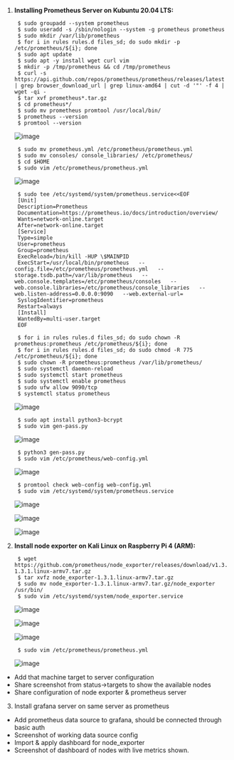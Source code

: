 1. **Installing Prometheus Server on Kubuntu 20.04 LTS:**
			
		$ sudo groupadd --system prometheus
 		$ sudo useradd -s /sbin/nologin --system -g prometheus prometheus
 		$ sudo mkdir /var/lib/prometheus
 		$ for i in rules rules.d files_sd; do sudo mkdir -p /etc/prometheus/${i}; done
 		$ sudo apt update
 		$ sudo apt -y install wget curl vim
 		$ mkdir -p /tmp/prometheus && cd /tmp/prometheus
 		$ curl -s https://api.github.com/repos/prometheus/prometheus/releases/latest | grep browser_download_url | grep linux-amd64 | cut -d '"' -f 4 | wget -qi -
 		$ tar xvf prometheus*.tar.gz
 		$ cd prometheus*/
 		$ sudo mv prometheus promtool /usr/local/bin/
 		$ prometheus --version
		$ promtool --version
 		
	![image](https://user-images.githubusercontent.com/34814966/145925107-8aaced02-226a-460e-bb3b-d5a433838d73.png)

		$ sudo mv prometheus.yml /etc/prometheus/prometheus.yml
 		$ sudo mv consoles/ console_libraries/ /etc/prometheus/
 		$ cd $HOME
 		$ sudo vim /etc/prometheus/prometheus.yml
		
	![image](https://user-images.githubusercontent.com/34814966/145925219-c51a81e0-d96f-412f-816e-74b8770a1bf8.png)

 		$ sudo tee /etc/systemd/system/prometheus.service<<EOF
		[Unit]
		Description=Prometheus
		Documentation=https://prometheus.io/docs/introduction/overview/
		Wants=network-online.target
		After=network-online.target
		[Service]
		Type=simple
		User=prometheus
		Group=prometheus
		ExecReload=/bin/kill -HUP \$MAINPID
		ExecStart=/usr/local/bin/prometheus   --config.file=/etc/prometheus/prometheus.yml   --storage.tsdb.path=/var/lib/prometheus   --web.console.templates=/etc/prometheus/consoles   --web.console.libraries=/etc/prometheus/console_libraries   --web.listen-address=0.0.0.0:9090   --web.external-url=
		SyslogIdentifier=prometheus
		Restart=always
		[Install]
		WantedBy=multi-user.target
		EOF
 
		$ for i in rules rules.d files_sd; do sudo chown -R prometheus:prometheus /etc/prometheus/${i}; done
		$ for i in rules rules.d files_sd; do sudo chmod -R 775 /etc/prometheus/${i}; done
		$ sudo chown -R prometheus:prometheus /var/lib/prometheus/
		$ sudo systemctl daemon-reload
		$ sudo systemctl start prometheus
		$ sudo systemctl enable prometheus
		$ sudo ufw allow 9090/tcp
		$ systemctl status prometheus
	
	![image](https://user-images.githubusercontent.com/34814966/145926048-5bb1f8af-becb-4993-828e-e714c7011784.png)
	
		$ sudo apt install python3-bcrypt
		$ sudo vim gen-pass.py
		
	![image](https://user-images.githubusercontent.com/34814966/145926260-b63cc3fe-6f63-4aaf-beaf-cd5ab93d3f24.png)

		$ python3 gen-pass.py
		$ sudo vim /etc/prometheus/web-config.yml
		
	![image](https://user-images.githubusercontent.com/34814966/145926529-0d9f5a8c-4b49-4ca1-93dc-85ea5962e6f1.png)
	
		$ promtool check web-config web-config.yml
		$ sudo vim /etc/systemd/system/prometheus.service
	
	![image](https://user-images.githubusercontent.com/34814966/145928190-1a64df75-dca5-485e-a9ec-9065e10f7a09.png)
	
	![image](https://user-images.githubusercontent.com/34814966/145942425-8772e6bc-08fc-4e4d-b0a4-91c351d6700b.png)

	![image](https://user-images.githubusercontent.com/34814966/145942513-02173229-1f53-4aea-9228-d7b8b58c0790.png)


2. **Install node exporter on Kali Linux on Raspberry Pi 4 (ARM):**

		$ wget https://github.com/prometheus/node_exporter/releases/download/v1.3.1/node_exporter-1.3.1.linux-armv7.tar.gz
   		$ tar xvfz node_exporter-1.3.1.linux-armv7.tar.gz
	   	$ sudo mv node_exporter-1.3.1.linux-armv7.tar.gz/node_exporter /usr/bin/
		$ sudo vim /etc/systemd/system/node_exporter.service
	
	![image](https://user-images.githubusercontent.com/34814966/145945255-0333b40f-6004-465f-820c-59121155185b.png)
	
	![image](https://user-images.githubusercontent.com/34814966/145945540-e2bc6ed7-6b5f-4895-b32b-e77f14fad377.png)

	![image](https://user-images.githubusercontent.com/34814966/145945652-9210cc25-7f0b-463b-8a0e-81b71a8fab62.png)

		$ sudo vim /etc/prometheus/prometheus.yml
	
	![image](https://user-images.githubusercontent.com/34814966/145946788-3d8c62e1-3d9e-46ec-ab7f-0484e3a3a324.png)


- Add that machine target to server configuration
- Share screenshot from status->targets to show the available nodes
- Share configuration of node exporter & prometheus server

3. Install grafana server on same server as prometheus 
- Add prometheus data source to grafana, should be connected through basic auth
- Screenshot of working data source config
- Import & apply dashboard for node_exporter
- Screenshot of dashboard of nodes with live metrics shown.
